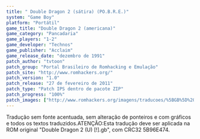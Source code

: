 ```yaml
---
title: " Double Dragon 2 (sátira) (PO.B.R.E.)"
system: "Game Boy"
platform: "Portátil"
game_title: "Double Dragon 2 (americana)"
game_category: "Pancadaria"
game_players: "1-2"
game_developer: "Technos"
game_publisher: "Acclaim"
game_release_date: "dezembro de 1991"
patch_author: "tvtoon"
patch_group: "Portal Brasileiro de Romhacking e Emulação"
patch_site: "http://www.romhackers.org/"
patch_version: "1.0"
patch_release: "27 de fevereiro de 2011"
patch_type: "Patch IPS dentro de pacote ZIP"
patch_progress: "100%"
patch_images: ["http://www.romhackers.org/imagens/traducoes/%5BGB%5D%20Double%20Dragon%202%20-%20Po.B.R.E.%20-%201.png","http://www.romhackers.org/imagens/traducoes/%5BGB%5D%20Double%20Dragon%202%20-%20Po.B.R.E.%20-%202.png","http://www.romhackers.org/imagens/traducoes/%5BGB%5D%20Double%20Dragon%202%20-%20Po.B.R.E.%20-%203.png"]
---
```

Tradução sem fonte acentuada, sem alteração de ponteiros e com gráficos e todos os textos traduzidos.ATENÇÃO:Esta tradução deve ser aplicada na ROM original "Double Dragon 2 (U) [!].gb", com CRC32 5B96E474.